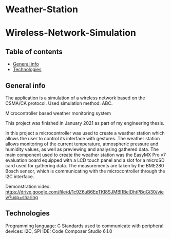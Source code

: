 # Weather-Station
# Wireless-Network-Simulation

## Table of contents
* [General info](#general-info)
* [Technologies](#technologies)

## General info

The application is a simulation of a wireless network based on the CSMA/CA protocol. 
Used simulation method: ABC.

Microcontroller based weather monitoring system

This project was finished in January 2021 as part of my engineering thesis.

In this project a microcontroller was used to create a weather station which allows the user to control its interface with gestures. 
The weather station allows monitoring of the current temperature, atmospheric pressure and humidity values, as well as previewing and analysing gathered data.
The main component used to create the weather station was the EasyMX Pro v7 evaluation board equipped with a LCD touch panel and a slot for a microSD card used for gathering data.
The measurements are taken by the BME280 Bosch sensor, which is communicating with the microcontroller through the I2C interface.

Demonstration video: https://drive.google.com/file/d/1c9Z6uB6EpTKl8SJMBl1BelDhtPBgGi30/view?usp=sharing

## Technologies 

Programming language: C
Standards used to communicate with peripheral devices: I2C, SPI
IDE: Code Composer Studio 6.1.0
